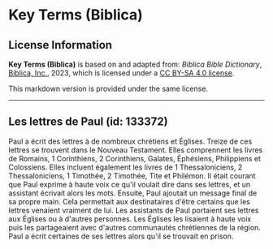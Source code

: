 # Key Terms (Biblica)

## License Information

**Key Terms (Biblica)** is based on and adapted from: _Biblica Bible Dictionary_, [Biblica, Inc.](https://www.biblica.com/), 2023, which is licensed under a [CC BY-SA 4.0 license](https://creativecommons.org/licenses/by-sa/4.0/legalcode.en).

This markdown version is provided under the same license.



--------------------------------

## Les lettres de Paul (id: 133372)

Paul a écrit des lettres à de nombreux chrétiens et Églises. Treize de ces lettres se trouvent dans le Nouveau Testament. Elles comprennent les livres de Romains, 1 Corinthiens, 2 Corinthiens, Galates, Éphésiens, Philippiens et Colossiens. Elles incluent également les livres de 1 Thessaloniciens, 2 Thessaloniciens, 1 Timothée, 2 Timothée, Tite et Philémon. Il était courant que Paul exprime à haute voix ce qu'il voulait dire dans ses lettres, et un assistant écrivait alors les mots. Ensuite, Paul ajoutait un message final de sa propre main. Cela permettait aux destinataires d'être certains que les lettres venaient vraiment de lui. Les assistants de Paul portaient ses lettres aux Églises ou à d'autres personnes. Les Églises les lisaient à haute voix puis les partageaient avec d'autres communautés chrétiennes de la région. Paul a écrit certaines de ses lettres alors qu'il se trouvait en prison.


